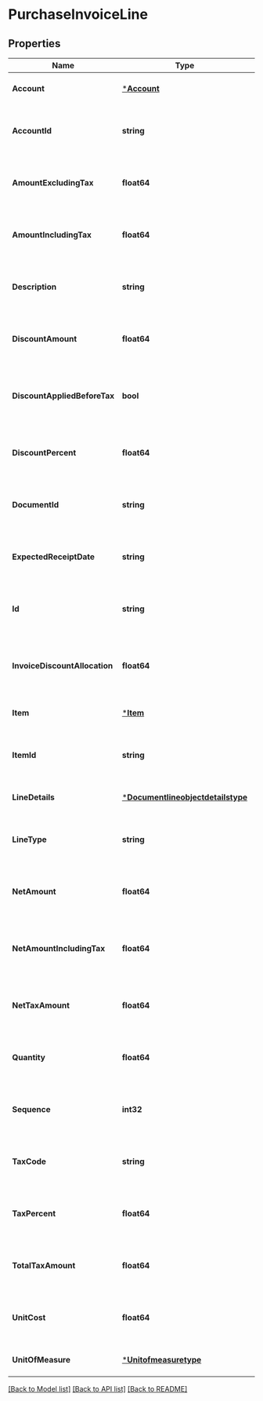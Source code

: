 # PurchaseInvoiceLine

## Properties
Name | Type | Description | Notes
------------ | ------------- | ------------- | -------------
**Account** | [***Account**](account.md) |  | [optional] [default to null]
**AccountId** | **string** | The accountId property for the Dynamics 365 Business Central purchaseInvoiceLine entity | [optional] [default to null]
**AmountExcludingTax** | **float64** | The amountExcludingTax property for the Dynamics 365 Business Central purchaseInvoiceLine entity | [optional] [default to null]
**AmountIncludingTax** | **float64** | The amountIncludingTax property for the Dynamics 365 Business Central purchaseInvoiceLine entity | [optional] [default to null]
**Description** | **string** | The description property for the Dynamics 365 Business Central purchaseInvoiceLine entity | [optional] [default to null]
**DiscountAmount** | **float64** | The discountAmount property for the Dynamics 365 Business Central purchaseInvoiceLine entity | [optional] [default to null]
**DiscountAppliedBeforeTax** | **bool** | The discountAppliedBeforeTax property for the Dynamics 365 Business Central purchaseInvoiceLine entity | [optional] [default to null]
**DiscountPercent** | **float64** | The discountPercent property for the Dynamics 365 Business Central purchaseInvoiceLine entity | [optional] [default to null]
**DocumentId** | **string** | The documentId property for the Dynamics 365 Business Central purchaseInvoiceLine entity | [optional] [default to null]
**ExpectedReceiptDate** | **string** | The expectedReceiptDate property for the Dynamics 365 Business Central purchaseInvoiceLine entity | [optional] [default to null]
**Id** | **string** | The id property for the Dynamics 365 Business Central purchaseInvoiceLine entity | [optional] [default to null]
**InvoiceDiscountAllocation** | **float64** | The invoiceDiscountAllocation property for the Dynamics 365 Business Central purchaseInvoiceLine entity | [optional] [default to null]
**Item** | [***Item**](item.md) |  | [optional] [default to null]
**ItemId** | **string** | The itemId property for the Dynamics 365 Business Central purchaseInvoiceLine entity | [optional] [default to null]
**LineDetails** | [***Documentlineobjectdetailstype**](documentlineobjectdetailstype.md) |  | [optional] [default to null]
**LineType** | **string** | The lineType property for the Dynamics 365 Business Central purchaseInvoiceLine entity | [optional] [default to null]
**NetAmount** | **float64** | The netAmount property for the Dynamics 365 Business Central purchaseInvoiceLine entity | [optional] [default to null]
**NetAmountIncludingTax** | **float64** | The netAmountIncludingTax property for the Dynamics 365 Business Central purchaseInvoiceLine entity | [optional] [default to null]
**NetTaxAmount** | **float64** | The netTaxAmount property for the Dynamics 365 Business Central purchaseInvoiceLine entity | [optional] [default to null]
**Quantity** | **float64** | The quantity property for the Dynamics 365 Business Central purchaseInvoiceLine entity | [optional] [default to null]
**Sequence** | **int32** | The sequence property for the Dynamics 365 Business Central purchaseInvoiceLine entity | [optional] [default to null]
**TaxCode** | **string** | The taxCode property for the Dynamics 365 Business Central purchaseInvoiceLine entity | [optional] [default to null]
**TaxPercent** | **float64** | The taxPercent property for the Dynamics 365 Business Central purchaseInvoiceLine entity | [optional] [default to null]
**TotalTaxAmount** | **float64** | The totalTaxAmount property for the Dynamics 365 Business Central purchaseInvoiceLine entity | [optional] [default to null]
**UnitCost** | **float64** | The unitCost property for the Dynamics 365 Business Central purchaseInvoiceLine entity | [optional] [default to null]
**UnitOfMeasure** | [***Unitofmeasuretype**](unitofmeasuretype.md) |  | [optional] [default to null]

[[Back to Model list]](../README.md#documentation-for-models) [[Back to API list]](../README.md#documentation-for-api-endpoints) [[Back to README]](../README.md)

